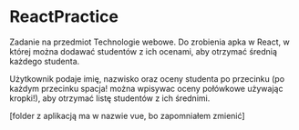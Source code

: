 # ReactPractice

Zadanie na przedmiot Technologie webowe.
Do zrobienia apka w React, w której można dodawać studentów z ich ocenami, aby otrzymać średnią każdego studenta.

Użytkownik podaje imię, nazwisko oraz oceny studenta po przecinku (po każdym przecinku spacja! można wpisywac oceny połówkowe używając kropki!), aby otrzymać listę studentów z ich średnimi.

[folder z aplikacją ma w nazwie vue, bo zapomniałem zmienić]

